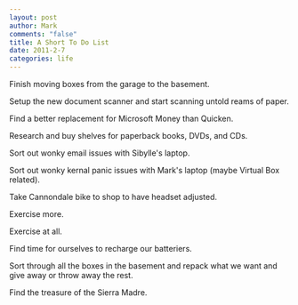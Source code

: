 ```yaml
--- 
layout: post
author: Mark
comments: "false"
title: A Short To Do List
date: 2011-2-7
categories: life
---
```

Finish moving boxes from the garage to the basement.

Setup the new document scanner and start scanning untold reams of paper.

Find a better replacement for Microsoft Money than Quicken.

Research and buy shelves for paperback books, DVDs, and CDs.

Sort out wonky email issues with Sibylle's laptop.

Sort out wonky kernal panic issues with Mark's laptop (maybe Virtual Box related).

Take Cannondale bike to shop to have headset adjusted.

Exercise more.

Exercise at all.

Find time for ourselves to recharge our batteriers.

Sort through all the boxes in the basement and repack what we want and give away or throw away the rest.

Find the treasure of the Sierra Madre.
